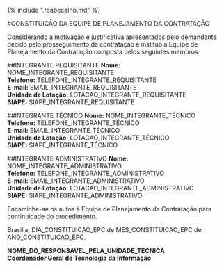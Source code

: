 {% include "./cabecalho.md" %}

#CONSTITUIÇÂO DA EQUIPE DE PLANEJAMENTO DA CONTRATAÇÂO

Considerando a motivação e justificativa apresentados pelo demandante decido 
pelo prosseguimento da contratação e instituo a Equipe de Planejamento da 
Contratação composta pelos seguintes membros:

##INTEGRANTE REQUISITANTE 
**Nome:** NOME_INTEGRANTE_REQUISITANTE   
**Telefone:** TELEFONE_INTEGRANTE_REQUISITANTE  
**E-mail:** EMAIL_INTEGRANTE_REQUISITANTE  
**Unidade de Lotação:** LOTACAO_INTEGRANTE_REQUISITANTE  
**SIAPE:** SIAPE_INTEGRANTE_REQUISITANTE  
  
##INTEGRANTE TÉCNICO 
**Nome:** NOME_INTEGRANTE_TÉCNICO   
**Telefone:** TELEFONE_INTEGRANTE_TÉCNICO  
**E-mail:** EMAIL_INTEGRANTE_TÉCNICO   
**Unidade de Lotação:** LOTACAO_INTEGRANTE_TÉCNICO  
**SIAPE:** SIAPE_INTEGRANTE_TÉCNICO  
  
##INTEGRANTE ADMINISTRATIVO 
**Nome:** NOME_INTEGRANTE_ADMINISTRATIVO  
**Telefone:** TELEFONE_INTEGRANTE_ADMINISTRATIVO  
**E-mail:** EMAIL_INTEGRANTE_ADMINISTRATIVO  
**Unidade de Lotação:** LOTACAO_INTEGRANTE_ADMINISTRATIVO  
**SIAPE:** SIAPE_INTEGRANTE_ADMINISTRATIVO  
   
     
Encaminhe-se os autos à Equipe de Planejamento da Contratação para continuidade do procedimento.  

Brasília, DIA_CONSTITUICAO_EPC de MES_CONSTITUICAO_EPC de ANO_CONSTITUICAO_EPC.   
  
  
  
**NOME_DO_RESPONSAVEL_PELA_UNIDADE_TECNICA**    
**Coordenador Geral de Tecnologia da Informação**   

